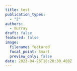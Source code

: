 ```yaml
---
title: test
publication_types:
  - "2"
authors:
  - murray
draft: false
featured: false
image:
  filename: featured
  focal_point: Smart
  preview_only: false
date: 2023-04-26T18:28:30.408Z
---
```

